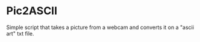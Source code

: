 # Pic2ASCII
Simple script that takes a picture from a webcam and converts it on a "ascii art" txt file.
